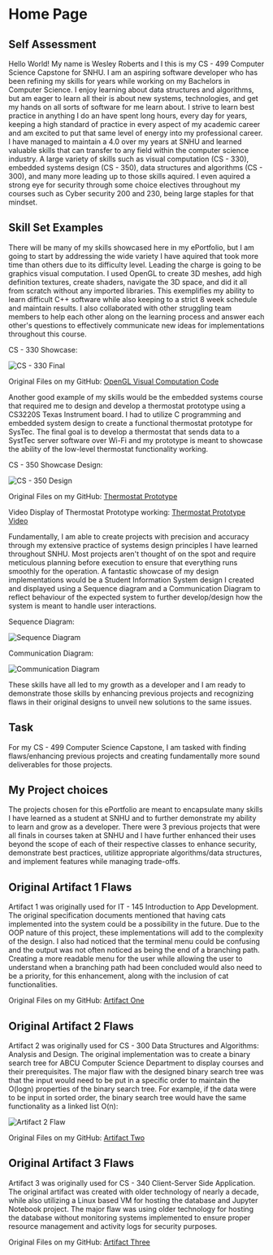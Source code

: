# Home Page

## Self Assessment

Hello World! My name is Wesley Roberts and I this is my CS - 499 Computer Science Capstone for SNHU. I am an aspiring software developer who has been refining my skills for years while working on my Bachelors in Computer Science. I enjoy learning about data structures and algorithms, but am eager to learn all their is about new systems, technologies, and get my hands on all sorts of software for me learn about. I strive to learn best practice in anything I do an have spent long hours, every day for years, keeping a high standard of practice in every aspect of my academic career and am excited to put that same level of energy into my professional career. I have managed to maintain a 4.0 over my years at SNHU and learned valuable skills that can transfer to any field within the computer science industry. A large variety of skills such as visual computation (CS - 330), embedded systems design (CS - 350), data structures and algorithms (CS - 300), and many more leading up to those skills aquired. I even aquired a strong eye for security through some choice electives throughout my courses such as Cyber security 200 and 230, being large staples for that mindset. 

## Skill Set Examples

There will be many of my skills showcased here in my ePortfolio, but I am going to start by addressing the wide variety I have aquired that took more time than others due to its difficulty level. Leading the charge is going to be graphics visual computation. I used OpenGL to create 3D meshes, add high definition textures, create shaders, navigate the 3D space, and did it all from scratch without any imported libraries. This exemplifies my ability to learn difficult C++ software while also keeping to a strict 8 week schedule and maintain results. I also collaborated with other struggling team members to help each other along on the learning process and answer each other's questions to effectively communicate new ideas for implementations throughout this course.

CS - 330 Showcase:

![CS - 330 Final](Pictures/CS330Final.png)

Original Files on my GitHub: [OpenGL Visual Computation Code](https://github.com/CeruleanOwl/CeruleanOwl.github.io/tree/main/ShowCaseItems/CS-330/OpenGLSample)

Another good example of my skills would be the embedded systems course that required me to design and develop a thermostat prototype using a CS3220S Texas Instrument board. I had to utilize C programming and embedded system design to create a functional thermostat prototype for SysTec. The final goal is to develop a thermostat that sends data to a SystTec server software over Wi-Fi and my prototype is meant to showcase the ability of the low-level thermostat functionality working.

CS - 350 Showcase Design:

![CS - 350 Design](Pictures/CS350Design.PNG)

Original Files on my GitHub: [Thermostat Prototype](https://github.com/CeruleanOwl/CeruleanOwl.github.io/tree/main/ShowCaseItems/CS-350)

Video Display of Thermostat Prototype working: [Thermostat Prototype Video](https://youtu.be/v7iijYhAtmo)

Fundamentally, I am able to create projects with precision and accuracy through my extensive practice of systems design principles I have learned throughout SNHU. Most projects aren't thought of on the spot and require meticulous planning before execution to ensure that everything runs smoothly for the operation. A fantastic showcase of my design implementations would be a Student Information System design I created and displayed using a Sequence diagram and a Communication Diagram to reflect behaviour of the expected system to further develop/design how the system is meant to handle user interactions.

Sequence Diagram:

![Sequence Diagram](Pictures/SystemsDesign1.png)

Communication Diagram:

![Communication Diagram](Pictures/SystemsDesign2.png)

These skills have all led to my growth as a developer and I am ready to demonstrate those skills by enhancing previous projects and recognizing flaws in their original designs to unveil new solutions to the same issues.

## Task

For my CS - 499 Computer Science Capstone, I am tasked with finding flaws/enhancing previous projects and creating fundamentally more sound deliverables for those projects. 

## My Project choices

The projects chosen for this ePortfolio are meant to encapsulate many skills I have learned as a student at SNHU and to further demonstrate
my ability to learn and grow as a developer. There were 3 previous projects that were all finals in courses taken at SNHU and I have further
enhanced their uses beyond the scope of each of their respective classes to enhance security, demonstrate best practices, utilitize appropriate
algorithms/data structures, and implement features while managing trade-offs.


## Original Artifact 1 Flaws

Artifact 1 was originally used for IT - 145 Introduction to App Development. The original specification documents mentioned that having cats implemented into the system could be a possibility in the future. Due to the OOP nature of this project, these implementations will add to the complexity of the design. I also had noticed that the terminal menu could be confusing and the output was not often noticed as being the end of a branching path. Creating a more readable menu for the user while allowing the user to understand when a branching path had been concluded would also need to be a priority, for this enhancement, along with the inclusion of cat functionalities. 

Original Files on my GitHub: [Artifact One](https://github.com/CeruleanOwl/CeruleanOwl.github.io/tree/main/Originals/Artifact1)

## Original Artifact 2 Flaws

Artifact 2 was originally used for CS - 300 Data Structures and Algorithms: Analysis and Design. The original implementation was to create a binary search tree for ABCU Computer Science Department to display courses and their prerequisites. The major flaw with the designed binary search tree was that the input would need to be put in a specific order to maintain the O(logn) properties of the binary search tree. For example, if the data were to be input in sorted order, the binary search tree would have the same functionality as a linked list O(n):

![Artifact 2 Flaw](Pictures/LinkedListTree.png)

Original Files on my GitHub: [Artifact Two](https://github.com/CeruleanOwl/CeruleanOwl.github.io/tree/main/Originals/Artifact2)


## Original Artifact 3 Flaws

Artifact 3 was originally used for CS - 340 Client-Server Side Application. The original artifact was created with older technology of nearly a decade, while also utilizing a Linux based VM for hosting the database and Jupyter Notebook project. The major flaw was using older technology for hosting the database without monitoring systems implemented to ensure proper resource management and activity logs for security purposes. 

Original Files on my GitHub: [Artifact Three](https://github.com/CeruleanOwl/CeruleanOwl.github.io/tree/main/Originals/Artifact3)